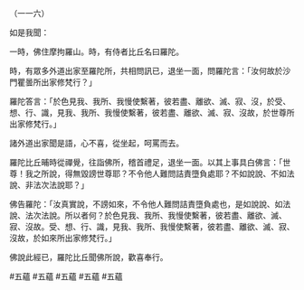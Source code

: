 （一一六）

如是我聞：

一時，佛住摩拘羅山。時，有侍者比丘名曰羅陀。

時，有眾多外道出家至羅陀所，共相問訊已，退坐一面，問羅陀言：「汝何故於沙門瞿曇所出家修梵行？」

羅陀答言：「於色見我、我所、我慢使繫著，彼若盡、離欲、滅、寂、沒，於受、想、行、識，見我、我所、我慢使繫著，彼若盡、離欲、滅、寂、沒故，於世尊所出家修梵行。」

諸外道出家聞是語，心不喜，從坐起，呵罵而去。

羅陀比丘晡時從禪覺，往詣佛所，稽首禮足，退坐一面。以其上事具白佛言：「世尊！我之所說，得無毀謗世尊耶？不令他人難問詰責墮負處耶？不如說說、不如法說、非法次法說耶？」

佛告羅陀：「汝真實說，不謗如來，不令他人難問詰責墮負處也，是如說說、如法說、法次法說。所以者何？於色見我、我所、我慢使繫著，彼若盡、離欲、滅、寂、沒故。受、想、行、識，見我、我所、我慢使繫著，彼若盡、離欲、滅、寂、沒故，於如來所出家修梵行。」

佛說此經已，羅陀比丘聞佛所說，歡喜奉行。



#五蘊
#五蘊
#五蘊
#五蘊
#五蘊
